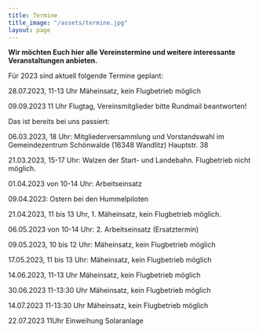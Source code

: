 ```yaml
---
title: Termine
title_image: "/assets/termine.jpg"
layout: page
---
```


**Wir möchten Euch hier alle Vereinstermine und weitere interessante Veranstaltungen anbieten.**

Für 2023 sind aktuell folgende Termine geplant:

28.07.2023, 11-13 Uhr  Mäheinsatz, kein Flugbetrieb möglich

09.09.2023 11 Uhr  Flugtag, Vereinsmitglieder bitte Rundmail beantworten!



Das ist bereits bei uns passiert:

06.03.2023, 18 Uhr: Mitgliederversammlung und Vorstandswahl im Gemeindezentrum Schönwalde (16348 Wandlitz) Hauptstr. 38

21.03.2023, 15-17 Uhr: Walzen der Start- und Landebahn. Flugbetrieb nicht möglich.

01.04.2023 von 10-14 Uhr: Arbeitseinsatz

09.04.2023: Ostern bei den Hummelpiloten

21.04.2023, 11 bis 13 Uhr, 1. Mäheinsatz, kein Flugbetrieb möglich.

06.05.2023 von 10-14 Uhr: 2. Arbeitseinsatz (Ersatztermin)

09.05.2023, 10 bis 12 Uhr: Mäheinsatz, kein Flugbetrieb möglich

17.05.2023, 11 bis 13 Uhr: Mäheinsatz, kein Flugbetrieb möglich

14.06.2023, 11-13 Uhr  Mäheinsatz, kein Flugbetrieb möglich

30.06.2023 11-13:30 Uhr  Mäheinsatz, kein Flugbetrieb möglich

14.07.2023 11-13:30 Uhr  Mäheinsatz, kein Flugbetrieb möglich

22.07.2023 11Uhr    Einweihung Solaranlage


